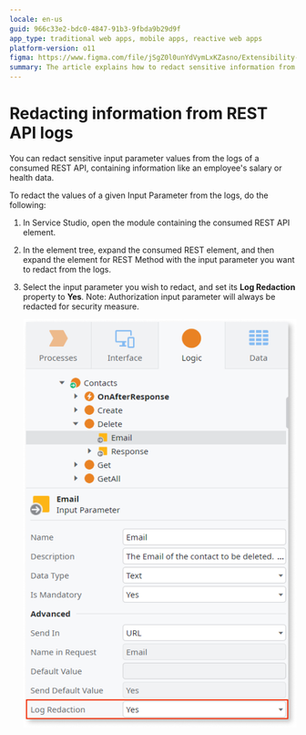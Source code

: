 ```yaml
---
locale: en-us
guid: 966c33e2-bdc0-4847-91b3-9fbda9b29d9f
app_type: traditional web apps, mobile apps, reactive web apps
platform-version: o11
figma: https://www.figma.com/file/jSgZ0l0unYdVymLxKZasno/Extensibility-and-Integration?type=design&node-id=410%3A99&mode=design&t=187UAgmZTPxcY0ZG-1
summary: The article explains how to redact sensitive information from REST API logs by setting the Log Redaction property to Yes for specific input parameters in Service Studio
---
```

# Redacting information from REST API logs

You can redact sensitive input parameter values from the logs of a consumed
REST API, containing information like an employee's salary or health data.

To redact the values of a given Input Parameter from the logs, do the
following:

1. In Service Studio, open the module containing the consumed REST API element.

1. In the element tree, expand the consumed REST element, and then expand the
   element for REST Method with the input parameter you want to redact from the
   logs.

1. Select the input parameter you wish to redact, and set its **Log Redaction**
   property to **Yes**.
Note: Authorization input parameter will always be redacted for security measure.

    ![Screenshot showing how to set the Log Redaction property to Yes for an input parameter in Service Studio](images/redact-logs-property-ss.png "Setting Log Redaction Property in Service Studio")
